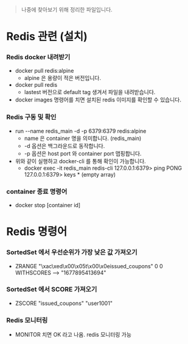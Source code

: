 > 나중에 찾아보기 위해 정리한 파일입니다.

# Redis 관련 (설치)

### Redis docker 내려받기

- docker pull redis:alpine
    - alpine 은 용량이 적은 버전입니다.
- docker pull redis
    - lastest 버전으로 default tag 생겨서 파일을 내려받습니다.
- docker images 명령어를 치면 설치된 redis 이미지를 확인할 수 있습니다.

### Redis 구동 및 확인

- run --name redis_main -d -p 6379:6379 redis:alpine
    - name 은 container 명을 의미합니다. (redis_main)
    - -d 옵션은 백그라운드로 동작합니다.
    - -p 옵션은 host port 와 container port 맵핑합니다.
- 위와 같이 실행하고 docker-cli 를 통해 확인이 가능합니다.
    - docker exec -it redis_main redis-cli
      127.0.0.1:6379> ping
      PONG
      127.0.0.1:6379> keys *
      (empty array)

### container 종료 명령어

- docker stop [container id]

# Redis 명령어

### SortedSet 에서 우선순위가 가장 낮은 값 가져오기

- ZRANGE "\xac\xed\x00\x05t\x00\x0eissued_coupons" 0 0 WITHSCORES
  --> "1677895413694"

### SortedSet 에서 SCORE 가져오기

- ZSCORE "issued_coupons" "user1001"

### Redis 모니터링

- MONITOR 치면 OK 라고 나옴. redis 모니터링 가능